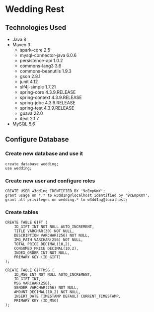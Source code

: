 # Wedding Rest #
## Technologies Used ##
- Java 8
- Maven 3
    - spark-core 2.5
    - mysql-connector-java 6.0.6
    - persistence-api 1.0.2
    - commons-lang3 3.6
    - commons-beanutils 1.9.3
    - gson 2.8.1
    - junit 4.12
    - slf4j-simple 1.7.21
    - spring-core 4.3.9.RELEASE
    - spring-context 4.3.9.RELEASE
    - spring-jdbc 4.3.9.RELEASE
    - spring-test 4.3.9.RELEASE
    - guava 22.0
    - itext 2.1.7
- MySQL 5.6

## Configure Database ##
### Create new database and use it ###
```
create database wedding;
use wedding;
```

### Create new user and configure roles ###
```
CREATE USER w3dd1ng IDENTIFIED BY '9cEmpKmY';
grant usage on *.* to w3dd1ng@localhost identified by '9cEmpKmY';
grant all privileges on wedding.* to w3dd1ng@localhost;
```

### Create tables ###
```
CREATE TABLE GIFT (
	ID_GIFT INT NOT NULL AUTO_INCREMENT,
	TITLE VARCHAR(30) NOT NULL,
	DESCRIPTION VARCHAR(256) NOT NULL,
	IMG_PATH VARCHAR(256) NOT NULL,
	TOTAL_PRICE DECIMAL(10,2),
	CONSUMED_PRICE DECIMAL(10,2),
	INDEX_ORDER INT NOT NULL,
	PRIMARY KEY (ID_GIFT)
);

CREATE TABLE GIFTMSG (
	ID_MSG INT NOT NULL AUTO_INCREMENT,
	ID_GIFT INT,
	MSG VARCHAR(256),
	SENDER VARCHAR(256) NOT NULL,
	AMOUNT DECIMAL(10,2) NOT NULL,
	INSERT_DATE TIMESTAMP DEFAULT CURRENT_TIMESTAMP,
	PRIMARY KEY (ID_MSG)
);
```
